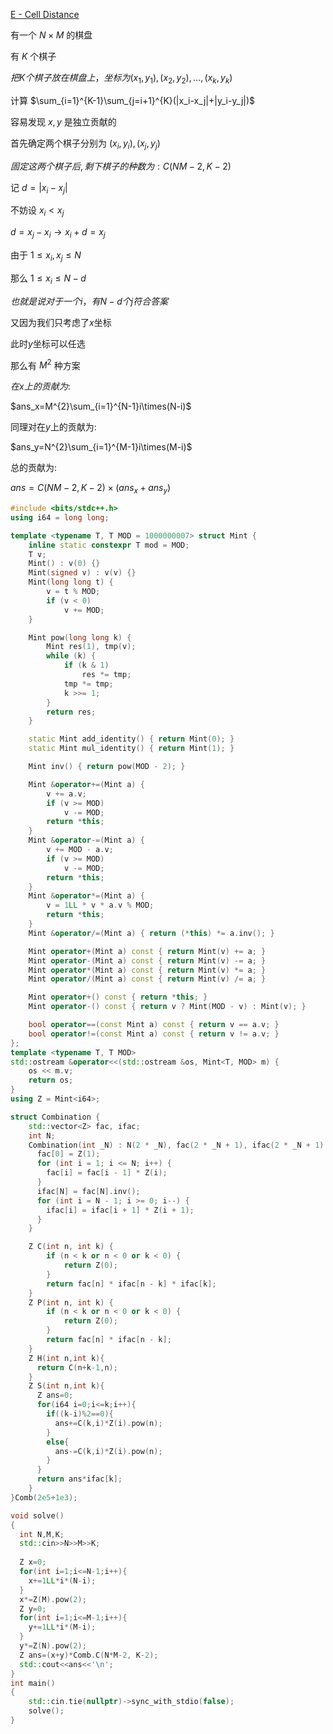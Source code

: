 [E - Cell Distance](https://atcoder.jp/contests/abc127/tasks/abc127_e)

有一个 $N\times M$ 的棋盘  

有 $K$ 个棋子  

$把 K 个棋子放在棋盘上，坐标为(x_1,y_1),(x_2,y_2),\ldots,(x_k,y_k)$  

计算 $\sum_{i=1}^{K-1}\sum_{j=i+1}^{K}(|x_i-x_j|+|y_i-y_j|)$  

容易发现 $x,y$ 是独立贡献的  

首先确定两个棋子分别为 $(x_i,y_i),(x_j,y_j)$  

$固定这两个棋子后,剩下棋子的种数为:C(NM-2,K-2)$

记 $d=|x_i-x_j|$  

不妨设 $x_i<x_j$  

$d=x_j-x_i \rightarrow x_i+d=x_j$  

由于 $1\leq x_i,x_j\leq N$  

那么 $1\leq x_i\leq N-d$  

$也就是说对于一个i，有N-d 个j符合答案$  

又因为我们只考虑了$x$坐标  

此时$y$坐标可以任选  

那么有 $M^{2}$ 种方案  

$在x上的贡献为:$

$ans_x=M^{2}\sum_{i=1}^{N-1}i\times(N-i)$  

同理对在$y$上的贡献为:

$ans_y=N^{2}\sum_{i=1}^{M-1}i\times(M-i)$

总的贡献为:

$ans=C(NM-2,K-2)\times(ans_x+ans_y)$

```cpp
#include <bits/stdc++.h>
using i64 = long long;

template <typename T, T MOD = 1000000007> struct Mint {
    inline static constexpr T mod = MOD;
    T v;
    Mint() : v(0) {}
    Mint(signed v) : v(v) {}
    Mint(long long t) {
        v = t % MOD;
        if (v < 0)
            v += MOD;
    }

    Mint pow(long long k) {
        Mint res(1), tmp(v);
        while (k) {
            if (k & 1)
                res *= tmp;
            tmp *= tmp;
            k >>= 1;
        }
        return res;
    }

    static Mint add_identity() { return Mint(0); }
    static Mint mul_identity() { return Mint(1); }

    Mint inv() { return pow(MOD - 2); }

    Mint &operator+=(Mint a) {
        v += a.v;
        if (v >= MOD)
            v -= MOD;
        return *this;
    }
    Mint &operator-=(Mint a) {
        v += MOD - a.v;
        if (v >= MOD)
            v -= MOD;
        return *this;
    }
    Mint &operator*=(Mint a) {
        v = 1LL * v * a.v % MOD;
        return *this;
    }
    Mint &operator/=(Mint a) { return (*this) *= a.inv(); }

    Mint operator+(Mint a) const { return Mint(v) += a; }
    Mint operator-(Mint a) const { return Mint(v) -= a; }
    Mint operator*(Mint a) const { return Mint(v) *= a; }
    Mint operator/(Mint a) const { return Mint(v) /= a; }

    Mint operator+() const { return *this; }
    Mint operator-() const { return v ? Mint(MOD - v) : Mint(v); }

    bool operator==(const Mint a) const { return v == a.v; }
    bool operator!=(const Mint a) const { return v != a.v; }
};
template <typename T, T MOD>
std::ostream &operator<<(std::ostream &os, Mint<T, MOD> m) {
    os << m.v;
    return os;
}
using Z = Mint<i64>;

struct Combination {
    std::vector<Z> fac, ifac;
    int N;
    Combination(int _N) : N(2 * _N), fac(2 * _N + 1), ifac(2 * _N + 1) {
      fac[0] = Z(1);
      for (int i = 1; i <= N; i++) {
        fac[i] = fac[i - 1] * Z(i);
      }
      ifac[N] = fac[N].inv();
      for (int i = N - 1; i >= 0; i--) {
        ifac[i] = ifac[i + 1] * Z(i + 1);
      }
    }

    Z C(int n, int k) {
        if (n < k or n < 0 or k < 0) {
            return Z(0);
        }
        return fac[n] * ifac[n - k] * ifac[k];
    }
    Z P(int n, int k) {
        if (n < k or n < 0 or k < 0) {
            return Z(0);
        }
        return fac[n] * ifac[n - k];
    }
    Z H(int n,int k){
      return C(n+k-1,n);
    }
    Z S(int n,int k){
      Z ans=0;
      for(i64 i=0;i<=k;i++){
        if((k-i)%2==0){
          ans+=C(k,i)*Z(i).pow(n);
        }
        else{
          ans-=C(k,i)*Z(i).pow(n);
        }
      }
      return ans*ifac[k];
    }
}Comb(2e5+1e3);

void solve()
{
  int N,M,K;
  std::cin>>N>>M>>K;
  
  Z x=0;
  for(int i=1;i<=N-1;i++){
    x+=1LL*i*(N-i);
  }
  x*=Z(M).pow(2);
  Z y=0;
  for(int i=1;i<=M-1;i++){
    y+=1LL*i*(M-i);
  }
  y*=Z(N).pow(2);
  Z ans=(x+y)*Comb.C(N*M-2, K-2);
  std::cout<<ans<<'\n';
}
int main()
{
    std::cin.tie(nullptr)->sync_with_stdio(false);
    solve();
}

```


